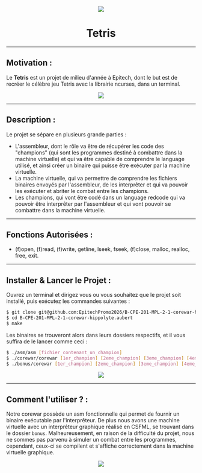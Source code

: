 <p align="center">
  <img src="https://user-images.githubusercontent.com/91092610/174625085-4efd2554-fdff-4197-a669-6d9631881b55.png"/>
</p>
<h1 align="center">
   Tetris
</h1>

---

## Motivation : 

Le **Tetris** est un projet de milieu d'année à Epitech, dont le but est de recréer le célèbre jeu Tetris avec la librairie ncurses, dans un terminal.
<p align="center">
  <img src="[https://user-images.githubusercontent.com/91092610/174625085-4efd2554-fdff-4197-a669-6d9631881b55.png](https://user-images.githubusercontent.com/91092610/174625760-f9e6d3c0-781b-41ac-8057-a00f092cefba.png)"/>
</p>

---

## Description :

Le projet se sépare en plusieurs grande parties : 
- L'assembleur, dont le rôle va être de récupérer les code des "champions" (qui sont les programmes destiné à combattre dans la machine virtuelle) et qui va être capable de comprendre le language utilisé, et ainsi créer un binaire qui puisse être exécuter par la machine virtuelle.
- La machine virtuelle, qui va permettre de comprendre les fichiers binaires envoyés par l'assembleur, de les interprêter et qui va pouvoir les exécuter et abriter le combat entre les champions. 
- Les champions, qui vont être codé dans un language redcode qui va pouvoir être interprêter par l'assembleur et qui vont pouvoir se combattre dans la machine virtuelle.

---

## Fonctions Autorisées : 

- (f)open, (f)read, (f)write, getline, lseek, fseek, (f)close, malloc, realloc, free, exit.

---

## Installer & Lancer le Projet :

Ouvrez un terminal et dirigez vous ou vous souhaitez que le projet soit installé, puis exécutez les commandes suivantes : 
```bash
$ git clone git@github.com:EpitechPromo2026/B-CPE-201-MPL-2-1-corewar-hippolyte.aubert.git
$ cd B-CPE-201-MPL-2-1-corewar-hippolyte.aubert
$ make
```
Les binaires se trouveront alors dans leurs dossiers respectifs, et il vous suffira de le lancer comme ceci : 
```bash
$ ./asm/asm [fichier_contenant_un_champion]
$ ./corewar/corewar [1er_champion] [2eme_champion] [3eme_champion] [4eme_champion]
$ ./bonus/corewar [1er_champion] [2eme_champion] [3eme_champion] [4eme_champion]
```
<p align="center">
  <img src="https://user-images.githubusercontent.com/91092610/174324257-643359eb-7f57-478c-85c6-128e540f568f.png">
</p>

---

## Comment l'utiliser ? : 

Notre corewar possède un asm fonctionnelle qui permet de fournir un binaire exécutable par l'interprêteur. De plus nous avons une machine virtuelle avec un interprêteur graphique réalisé en CSFML, se trouvant dans le dossier `bonus`. Malheureusement, en raison de la difficulté du projet, nous ne sommes pas parvenu à simuler un combat entre les programmes, cependant, ceux-ci se compilent et s'affiche correctement dans la machine virtuelle graphique.

<p align="center">
  <img src="https://user-images.githubusercontent.com/91092610/174324680-877675c7-df21-46e5-bc8a-01379c644ab8.png">
</p>
